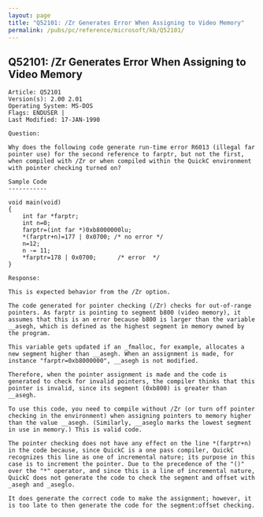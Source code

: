```yaml
---
layout: page
title: "Q52101: /Zr Generates Error When Assigning to Video Memory"
permalink: /pubs/pc/reference/microsoft/kb/Q52101/
---
```


## Q52101: /Zr Generates Error When Assigning to Video Memory

	Article: Q52101
	Version(s): 2.00 2.01
	Operating System: MS-DOS
	Flags: ENDUSER |
	Last Modified: 17-JAN-1990
	
	Question:
	
	Why does the following code generate run-time error R6013 (illegal far
	pointer use) for the second reference to farptr, but not the first,
	when compiled with /Zr or when compiled within the QuickC environment
	with pointer checking turned on?
	
	Sample Code
	-----------
	
	void main(void)
	{
	    int far *farptr;
	    int n=0;
	    farptr=(int far *)0xb8000000lu;
	    *(farptr+n)=177 | 0x0700; /* no error */
	    n=12;
	    n -= 11;
	    *farptr=178 | 0x0700;      /* error  */
	}
	
	Response:
	
	This is expected behavior from the /Zr option.
	
	The code generated for pointer checking (/Zr) checks for out-of-range
	pointers. As farptr is pointing to segment b800 (video memory), it
	assumes that this is an error because b800 is larger than the variable
	__asegh, which is defined as the highest segment in memory owned by
	the program.
	
	This variable gets updated if an _fmalloc, for example, allocates a
	new segment higher than __asegh. When an assignment is made, for
	instance "farptr=0xb8000000", __asegh is not modified.
	
	Therefore, when the pointer assignment is made and the code is
	generated to check for invalid pointers, the compiler thinks that this
	pointer is invalid, since its segment (0xb800) is greater than
	__asegh.
	
	To use this code, you need to compile without /Zr (or turn off pointer
	checking in the environment) when assigning pointers to memory higher
	than the value __asegh. (Similarly, __aseglo marks the lowest segment
	in use in memory.) This is valid code.
	
	The pointer checking does not have any effect on the line *(farptr+n)
	in the code because, since QuickC is a one pass compiler, QuickC
	recognizes this line as one of incremental nature; its purpose in this
	case is to increment the pointer. Due to the precedence of the "()"
	over the "*" operator, and since this is a line of incremental nature,
	QuickC does not generate the code to check the segment and offset with
	_asegh and _aseglo.
	
	It does generate the correct code to make the assignment; however, it
	is too late to then generate the code for the segment:offset checking.
